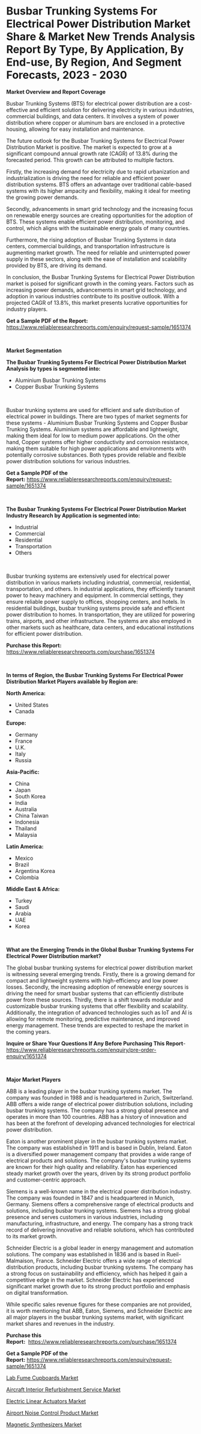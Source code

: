 <p><h1>Busbar Trunking Systems For Electrical Power Distribution Market Share & Market New Trends Analysis Report By Type, By Application, By End-use, By Region, And Segment Forecasts, 2023 - 2030</h1></p><p><strong>Market Overview and Report Coverage</strong></p>
<p><p>Busbar Trunking Systems (BTS) for electrical power distribution are a cost-effective and efficient solution for delivering electricity in various industries, commercial buildings, and data centers. It involves a system of power distribution where copper or aluminum bars are enclosed in a protective housing, allowing for easy installation and maintenance.</p><p>The future outlook for the Busbar Trunking Systems for Electrical Power Distribution Market is positive. The market is expected to grow at a significant compound annual growth rate (CAGR) of 13.8% during the forecasted period. This growth can be attributed to multiple factors.</p><p>Firstly, the increasing demand for electricity due to rapid urbanization and industrialization is driving the need for reliable and efficient power distribution systems. BTS offers an advantage over traditional cable-based systems with its higher ampacity and flexibility, making it ideal for meeting the growing power demands.</p><p>Secondly, advancements in smart grid technology and the increasing focus on renewable energy sources are creating opportunities for the adoption of BTS. These systems enable efficient power distribution, monitoring, and control, which aligns with the sustainable energy goals of many countries.</p><p>Furthermore, the rising adoption of Busbar Trunking Systems in data centers, commercial buildings, and transportation infrastructure is augmenting market growth. The need for reliable and uninterrupted power supply in these sectors, along with the ease of installation and scalability provided by BTS, are driving its demand.</p><p>In conclusion, the Busbar Trunking Systems for Electrical Power Distribution market is poised for significant growth in the coming years. Factors such as increasing power demands, advancements in smart grid technology, and adoption in various industries contribute to its positive outlook. With a projected CAGR of 13.8%, this market presents lucrative opportunities for industry players.</p></p>
<p><strong>Get a Sample PDF of the Report:</strong> <a href="https://www.reliableresearchreports.com/enquiry/request-sample/1651374">https://www.reliableresearchreports.com/enquiry/request-sample/1651374</a></p>
<p>&nbsp;</p>
<p><strong>Market Segmentation</strong></p>
<p><strong>The Busbar Trunking Systems For Electrical Power Distribution Market Analysis by types is segmented into:</strong></p>
<p><ul><li>Aluminium Busbar Trunking Systems</li><li>Copper Busbar Trunking Systems</li></ul></p>
<p>&nbsp;</p>
<p><p>Busbar trunking systems are used for efficient and safe distribution of electrical power in buildings. There are two types of market segments for these systems - Aluminium Busbar Trunking Systems and Copper Busbar Trunking Systems. Aluminium systems are affordable and lightweight, making them ideal for low to medium power applications. On the other hand, Copper systems offer higher conductivity and corrosion resistance, making them suitable for high power applications and environments with potentially corrosive substances. Both types provide reliable and flexible power distribution solutions for various industries.</p></p>
<p><strong>Get a Sample PDF of the Report:</strong>&nbsp;<a href="https://www.reliableresearchreports.com/enquiry/request-sample/1651374">https://www.reliableresearchreports.com/enquiry/request-sample/1651374</a></p>
<p>&nbsp;</p>
<p><strong>The Busbar Trunking Systems For Electrical Power Distribution Market Industry Research by Application is segmented into:</strong></p>
<p><ul><li>Industrial</li><li>Commercial</li><li>Residential</li><li>Transportation</li><li>Others</li></ul></p>
<p>&nbsp;</p>
<p><p>Busbar trunking systems are extensively used for electrical power distribution in various markets including industrial, commercial, residential, transportation, and others. In industrial applications, they efficiently transmit power to heavy machinery and equipment. In commercial settings, they ensure reliable power supply to offices, shopping centers, and hotels. In residential buildings, busbar trunking systems provide safe and efficient power distribution to homes. In transportation, they are utilized for powering trains, airports, and other infrastructure. The systems are also employed in other markets such as healthcare, data centers, and educational institutions for efficient power distribution.</p></p>
<p><strong>Purchase this Report:</strong>&nbsp; <a href="https://www.reliableresearchreports.com/purchase/1651374">https://www.reliableresearchreports.com/purchase/1651374</a></p>
<p>&nbsp;</p>
<p><strong>In terms of Region, the Busbar Trunking Systems For Electrical Power Distribution Market Players available by Region are:</strong></p>
<p>
    <p> <strong> North America: </strong>
        <ul>
            <li>United States</li>
            <li>Canada</li>
        </ul>
        </p> 
    <p> <strong> Europe: </strong>
        <ul>
            <li>Germany</li>
            <li>France</li>
            <li>U.K.</li>
            <li>Italy</li>
            <li>Russia</li>
        </ul>
        </p> 
    <p> <strong> Asia-Pacific: </strong>
        <ul>
            <li>China</li>
            <li>Japan</li>
            <li>South Korea</li>
            <li>India</li>
            <li>Australia</li>
            <li>China Taiwan</li>
            <li>Indonesia</li>
            <li>Thailand</li>
            <li>Malaysia</li>
        </ul>
        </p> 
    <p> <strong> Latin America: </strong>
        <ul>
            <li>Mexico</li>
            <li>Brazil</li>
            <li>Argentina Korea</li>
            <li>Colombia</li>
        </ul>
        </p> 
    <p> <strong> Middle East & Africa: </strong>
        <ul>
            <li>Turkey</li>
            <li>Saudi</li>
            <li>Arabia</li>
            <li>UAE</li>
            <li>Korea</li>
        </ul>
    </p>
    </p>
<p>&nbsp;</p>
<p><strong>What are the Emerging Trends in the Global Busbar Trunking Systems For Electrical Power Distribution market?</strong></p>
<p><p>The global busbar trunking systems for electrical power distribution market is witnessing several emerging trends. Firstly, there is a growing demand for compact and lightweight systems with high-efficiency and low power losses. Secondly, the increasing adoption of renewable energy sources is driving the need for smart busbar systems that can efficiently distribute power from these sources. Thirdly, there is a shift towards modular and customizable busbar trunking systems that offer flexibility and scalability. Additionally, the integration of advanced technologies such as IoT and AI is allowing for remote monitoring, predictive maintenance, and improved energy management. These trends are expected to reshape the market in the coming years.</p></p>
<p><strong>Inquire or Share Your Questions If Any Before Purchasing This Report</strong>- <a href="https://www.reliableresearchreports.com/enquiry/pre-order-enquiry/1651374">https://www.reliableresearchreports.com/enquiry/pre-order-enquiry/1651374</a></p>
<p>&nbsp;</p>
<p><strong>Major Market Players</strong></p>
<p><p>ABB is a leading player in the busbar trunking systems market. The company was founded in 1988 and is headquartered in Zurich, Switzerland. ABB offers a wide range of electrical power distribution solutions, including busbar trunking systems. The company has a strong global presence and operates in more than 100 countries. ABB has a history of innovation and has been at the forefront of developing advanced technologies for electrical power distribution.</p><p>Eaton is another prominent player in the busbar trunking systems market. The company was established in 1911 and is based in Dublin, Ireland. Eaton is a diversified power management company that provides a wide range of electrical products and solutions. The company's busbar trunking systems are known for their high quality and reliability. Eaton has experienced steady market growth over the years, driven by its strong product portfolio and customer-centric approach.</p><p>Siemens is a well-known name in the electrical power distribution industry. The company was founded in 1847 and is headquartered in Munich, Germany. Siemens offers a comprehensive range of electrical products and solutions, including busbar trunking systems. Siemens has a strong global presence and serves customers in various industries, including manufacturing, infrastructure, and energy. The company has a strong track record of delivering innovative and reliable solutions, which has contributed to its market growth.</p><p>Schneider Electric is a global leader in energy management and automation solutions. The company was established in 1836 and is based in Rueil-Malmaison, France. Schneider Electric offers a wide range of electrical distribution products, including busbar trunking systems. The company has a strong focus on sustainability and efficiency, which has helped it gain a competitive edge in the market. Schneider Electric has experienced significant market growth due to its strong product portfolio and emphasis on digital transformation.</p><p>While specific sales revenue figures for these companies are not provided, it is worth mentioning that ABB, Eaton, Siemens, and Schneider Electric are all major players in the busbar trunking systems market, with significant market shares and revenues in the industry.</p></p>
<p><strong>Purchase this Report:</strong>&nbsp;&nbsp;<a href="https://www.reliableresearchreports.com/purchase/1651374">https://www.reliableresearchreports.com/purchase/1651374</a></p>
<p></p>
<p><strong>Get a Sample PDF of the Report:</strong>&nbsp;<a href="https://www.reliableresearchreports.com/enquiry/request-sample/1651374">https://www.reliableresearchreports.com/enquiry/request-sample/1651374</a></p>
<p><p><a href="https://www.linkedin.com/pulse/lab-fume-cupboards-market-insights-players-forecast-till-chb9e/">Lab Fume Cupboards Market</a></p><p><a href="https://github.com/kipkeeva/Market-Research-Report-List-1/blob/main/aircraft-interior-refurbishment-service-market.md">Aircraft Interior Refurbishment Service Market</a></p><p><a href="https://medium.com/@adellalesch/electric-linear-actuators-market-size-growth-forecast-2023-2030-f0b41b7bd79f">Electric Linear Actuators Market</a></p><p><a href="https://github.com/kuntayevaz/Market-Research-Report-List-1/blob/main/airport-noise-control-product-market.md">Airport Noise Control Product Market</a></p><p><a href="https://www.linkedin.com/pulse/magnetic-synthesizers-market-size-2023-2030-global-tufee/">Magnetic Synthesizers Market</a></p></p>